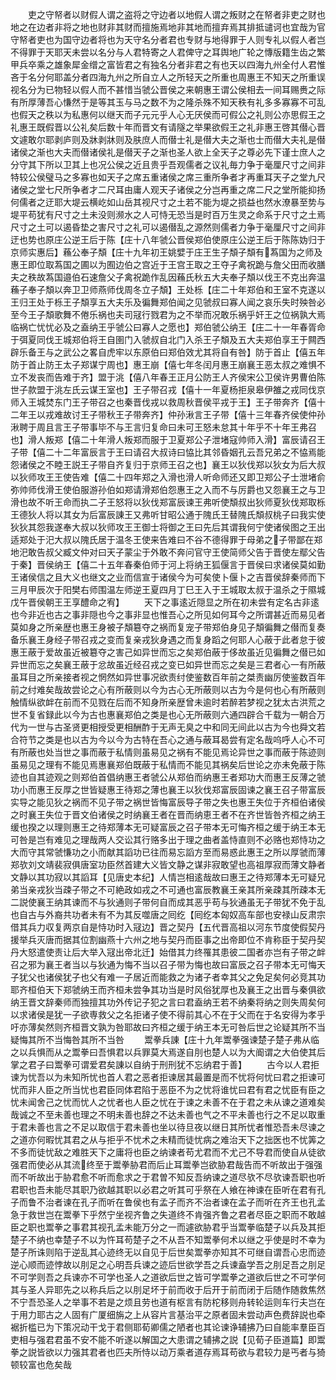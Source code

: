 <!-- { "loadSidebar": true } -->
　　吏之守帑者以财假人谓之盗将之守边者以地假人谓之叛财之在帑者非吏之财也地之在边者非将之地也财非其财而擅施焉地非其地而擅弃焉其排抵谴诃也宜哉为官守帑者吏也为国守边者将也为天守名分者君也专财与地得罪于人则专礼以假人者岂不得罪于天耶天未尝以名分与人君特寄之人君俾守之耳舆地广轮之慱版籍生齿之繁甲兵卒乘之雄象犀金缯之富皆君之有独名分者非君之有也天以四海九州全付人君惟吝于名分何耶盖分者四海九州之所自立人之所轻天之所重也周惠王不知天之所重误视名分为已物轻以假人而不甚惜当虢公晋侯之来朝惠王谓公侯相去一间耳赐赉之际有所厚薄吾心慊然于是等其玉与马之数不为之隆杀殊不知天秩有礼多多寡寡不可乱也假天之秩以为私惠何以继天而子元元乎人心无厌侯而可假公之礼则公亦思假王之礼惠王既假晋以公礼矣后数十年而晋文有请隧之举果欲假王之礼非惠王啓其僣心晋文遽敢尔耶剥庐则及牀剥牀则及肤庶人而僣士礼是僣大夫之渐也士而僣大夫礼是僣诸侯之渐也大夫而僣诸侯礼是僣天子之渐也圣人欲上全天子之尊必先下谨士庶人之分守其下所以卫其上也况公侯之近且贵乎吾观儒者之议礼毎力争于毫厘尺寸之间非特较公侯璧马之多寡也如天子之席五重诸侯之席三重所争者才再重耳天子之堂九尺诸侯之堂七尺所争者才二尺耳由庸人观天子诸侯之分岂再重之席二尺之堂所能抑扬何儒者之迂耶大堤云横屹如山岳其视尺寸之土若不能为堤之损益也然水潦暴至势与堤平苟犹有尺寸之土未没则濒水之人可恃无恐当是时百万生灵之命系于尺寸之土焉尺寸之土可以遏昏垫之害尺寸之礼可以遏僣乱之源然则儒者力争于毫厘尺寸之间非迂也势也原庄公逆王后于陈【庄十八年虢公晋侯郑伯使原庄公逆王后于陈陈妫归于京师实惠后】蘓公奉子頽【庄十九年初王姚嬖于庄王生子頽子頽有蒍国为之师及惠王即位取蒍国之圃以为囿边伯之宫近于王宫王取之王夺子禽祝跪与詹父田而收膳夫之秩故蒍国邉伯石速詹父子禽祝跪作乱因蘓氏秋五大夫奉子頽以伐王不克出奔温蘓子奉子頽以奔卫卫师燕师伐周冬立子頽】王处栎【庄二十年郑伯和王室不克遂以王归王处于栎王子頽享五大夫乐及徧舞郑伯闻之见虢叔曰寡人闻之哀乐失时殃咎必至今王子頽歌舞不倦乐祸也夫司冦行戮君为之不举而况敢乐祸乎奸王之位祸孰大焉临祸亡忧忧必及之盍纳王乎虢公曰寡人之愿也】郑伯虢公纳王【庄二十一年春胥命于弭夏同伐王城郑伯将王自圉门入虢叔自北门入杀王子頽及五大夫郑伯享王于闗西辟乐备王与之武公之畧自虎牢以东原伯曰郑伯效尤其将自有咎】防于首止【僖五年防于首止防王太子郑谋宁周也】惠王崩【僖七年冬闰月惠王崩襄王恶太叔之难惧不立不发丧而告难于齐】盟于洮【僖八年春王正月公防王人齐侯宋公卫侯许男曹伯陈世子款盟于洮左氏云谋王室也】王子带召戎【僖十一年夏杨拒泉皋伊雒之戎同伐京师入王城焚东门王子带召之也秦晋伐戎以救周秋晋侯平戎于王】王子带奔齐【僖十二年王以戎难故讨王子带秋王子带奔齐】仲孙湫言王子带【僖十三年春齐侯使仲孙湫聘于周且言王子带事毕不与王言归复命曰未可王怒未怠其十年乎不十年王弗召也】滑人叛郑【僖二十年滑人叛郑而服于卫夏郑公子泄堵寇帅师入滑】富辰请召王子带【僖二十二年富辰言于王曰请召大叔诗曰恊比其邻昏姻孔云吾兄弟之不恊焉能怨诸侯之不睦王説王子带自齐复归于京师王召之也】襄王以狄伐郑以狄女为后大叔以狄师攻王王使告难【僖二十四年郑之入滑也滑人听命师还又即卫郑公子士泄堵俞弥帅师伐滑王使伯服游孙伯如郑请滑郑伯怨惠王之入而不与厉爵也又怨襄王之与卫滑也故不听王命而执二子王怒将以狄伐郑富辰谏王弗听使頽叔出狄师夏狄伐郑取栎王德狄人将以其女为后富辰諌王又弗听甘昭公通于隗氏王替隗氏頽叔桃子曰我实使狄狄其怨我遂奉大叔以狄师攻王王御士将御之王曰先后其谓我何宁使诸侯图之王出适郑处于汜大叔以隗氏居于温冬王使来告难曰不谷不德得罪于母弟之子带鄙在郑地汜敢告叔父臧文仲对曰天子蒙尘于外敢不奔问官守王使简师父告于晋使左鄢父告于秦】晋侯纳王【僖二十五年春秦伯师于河上将纳王狐偃言于晋侯曰求诸侯莫如勤王诸侯信之且大义也继文之业而信宣于诸侯今为可矣使卜偃卜之吉晋侯辞秦师而下三月甲辰次于阳樊右师围温左师逆王夏四月丁巳王入于王城取太叔于温杀之于隰城戊午晋侯朝王王享醴命之宥】
　　天下之事逺近隠显之所在初未尝有定名古非逺也今非近也古之事非隠也今之事非显也惟吾心之所见如何耳今之所谓甚近而易见者莫如身之所亲歴也惠王身被子頽簒夺之祸而复宠子带郑伯身见子頽徧舞之僣而复奏备乐襄王身经子带召戎之变而复亲戎狄身遇之而复身蹈之何耶人心蔽于此者怠于彼惠王蔽于爱故虽近被簒夺之害己如异世而忘之矣郑伯蔽于侈故虽近见徧舞之僣已如异世而忘之矣襄王蔽于忿故虽近经召戎之变已如异世而忘之矣是三君者心一有所蔽虽耳目之所亲接者视之惘然如异世事况欲责纣使鉴数百年前之桀责幽厉使鉴数百年前之纣难矣哉故尝论之心有所蔽则以今为古心无所蔽则以古为今是何也心有所蔽则触情纵欲衅在前而不见戮在后而不知身所亲歴曾未逾时若醉若梦视之犹太古洪荒之世不复省録此以今为古也惠襄郑伯之类是也心无所蔽则六通四辟合千载为一朝合万代为一世与古圣贤更相授受更相酬酢于无声无臭之中和同无间此以古为今也舜文若合符节之类是也以古为今以今为古特在吾心之通与蔽耳曷尝有定名哉呜呼人心不可有所蔽也处当世之事而蔽于私情则虽易见之祸有不能见焉论异世之事而蔽于陈迹则虽易见之理有不能见焉惠襄郑伯既蔽于私情而不能见其祸矣后世论之亦未免蔽于陈迹也自其迹观之则郑伯首倡纳惠王者虢公从郑伯而纳惠王者郑功大而惠王反薄之虢功小而惠王反厚之世皆疑惠王待郑之薄也襄王以狄伐郑富辰固谏之襄王召子带富辰实导之能见狄之祸而不见子带之祸世皆悔富辰导子带之失也惠王失位于齐桓伯诸侯之时襄王失位于晋文伯诸侯之时纳襄王者在晋而纳恵王者不在齐世皆咎齐桓之纳王缓也揆之以理则惠王之待郑薄本无可疑富辰之召子带本无可悔齐桓之缓于纳王本无可咎是岂有难见之理哉两人交讼其行赂多出于理之曲者盖恃直则不必赂也郑恃功之大而守其常虢慊功之小而献其謟功已往而易忘謟方至而易惑此惠王之所以厚虢而薄郑欤刘文靖裴寂俱唐室功臣然首建大义皆文静之谋非寂敢望也高祖厚寂而薄文静者文静以其功寂以其謟耳【见唐史本纪】人情岂相逺哉故曰惠王之待郑薄本无可疑兄弟当亲戎狄当疎子带之不可絶政如戎之不可通也富辰教襄王亲其所亲疎其所疎本无二説使襄王纳其谏而不与狄通则子带何自而成其恶乎苟与狄通虽无子带犹不免于乱也自古与外裔共功者未有不为其反噬唐之囘纥【囘纥本匈奴高车部也安禄山反肃宗借其兵力収复两京自是恃功时入冦边】晋之契丹【五代晋高祖以河东节度使假契丹援举兵灭唐而据其位割幽燕十六州之地与契丹而臣事之出帝即位不肯称臣于契丹契丹大怒遣使责让后大举入冦出帝北迁】始借其力终罹其患彼二国者亦岂有子带之衅召之邪为襄王者当以与狄通为悔不当以召子带为悔也故曰富辰之召子带本无可悔天子犹父也诸侯犹子也父有难一子居近而能救之为诸子者幸其父之免足矣何必竞其功耶齐桓伯天下郑虢纳王而齐桓未尝争其功当是时风俗犹厚也及襄王之出晋与秦俱欲纳王晋文辞秦师而独擅其功外传记子犯之言曰君盍纳王若不纳秦将纳之则失周矣何以求诸侯是犹一子欲専救父之名拒诸子使不得前其心不在于父而在于名安得为孝乎吁亦薄矣然则齐桓晋文孰为咎耶故曰齐桓之缓于纳王本无可咎后世之论疑其所不当疑悔其所不当悔咎其所不当咎
　　鬻拳兵諌【庄十九年鬻拳强谏楚子楚子弗从临之以兵惧而从之鬻拳曰吾惧君以兵罪莫大焉遂自刖也楚人以为大阍谓之大伯使其后掌之君子曰鬻拳可谓爱君矣諌以自纳于刑刑犹不忘纳君于善】
　　古今以人君拒谏为忧吾以为未知所忧也首人君之恶者拒谏居其最置是而不忧将何忧曰君之拒谏可忧而非人臣之所当忧也君臣同体君陷于恶臣不为之忧将谁忧曰君有君之忧臣有臣之忧未闻舍己之忧而忧人之忧者也人臣之忧在于谏之未善不在于君之未从谏之道难矣哉诚之不至未善也理之不明未善也辞之不达未善也气之不平未善也行之不足以取重于君未善也言之不足以取信于君未善也坐以待旦夜以继日其所忧者惟恐吾未尽谏之之道亦何暇忧其君之从与拒乎不忧术之未精而徒忧病之难治天下之拙医也不忧筭之不多而徒忧敌之难胜天下之庸将也臣之纳谏者苟尤君而不尤己不导君而使自从徒欲强君而使必从其流终至于鬻拳胁君而后止耳鬻拳岂欲胁君哉告而不听故出于强强而不听故出于胁君愈不听而愈求之于君曽不知反吾纳谏之道尽欤不尽欤谏吾职也听君职也吾未能尽其职乃欲越其职以必君之听其可乎祭在人飨在神谏在臣听在君有孔子而鲁不治者谏在孔子而听在鲁侯也有孟子而齐不治者谏在孟子而听在齐王也孔孟急于救世岂在鬻拳下乎然宁坐视齐鲁之失道终不肯强齐鲁之君者尽臣之职而不敢越臣之职也鬻拳之事君其视孔孟未能万分之一而遽欲胁君乎当鬻拳临楚子以兵及其拒楚子不纳也幸楚子不以为忤耳苟楚子之不从吾不知鬻拳何术以继之乎使是时不幸为楚子所诛则陷于逆乱其心迹终无以自见于后世矣鬻拳亦知其不可继自谓吾心忠而迹逆心顺而迹悖故以刖足之心明吾兵谏之迹后世欲学吾之兵谏盍学吾之刖足吾之刖足不可学则吾之兵谏亦不可学也圣人之道欲后世之皆可学鬻拳之道欲后世之不可学何其与圣人异耶先之以称兵后之以刖足坏于前而收于后开于前而闭于后随作随救焦然不宁吾恐圣人之举事不若是之烦且劳也道有枢言有防柁移则舟转轮运则车行夫岂在于用力耶古之人固有广厦细旃之上从容片言基治平之原者固未尝动声色费辞説也牵裾折槛已为下策况动干戈于君侧耶荀卿儒之陋者也其论谏诤辅拂乃曰自能率羣臣百吏相与强君君虽不安不能不听遂以解国之大患谓之辅拂之説【见荀子臣道篇】即鬻拳之説皆欲以力强其君者也匹夫所恃以动万乘者道存焉耳苟欲与君较力是丐者与猗顿较富也危矣哉
